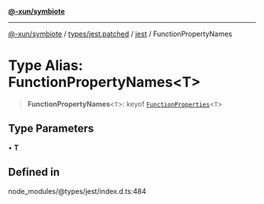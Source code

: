 [**@-xun/symbiote**](../../../../../README.md)

***

[@-xun/symbiote](../../../../../README.md) / [types/jest.patched](../../../README.md) / [jest](../README.md) / FunctionPropertyNames

# Type Alias: FunctionPropertyNames\<T\>

> **FunctionPropertyNames**\<`T`\>: keyof [`FunctionProperties`](FunctionProperties.md)\<`T`\>

## Type Parameters

• **T**

## Defined in

node\_modules/@types/jest/index.d.ts:484
